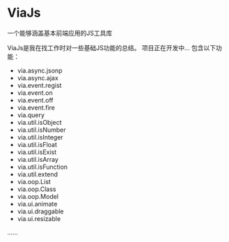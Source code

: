 ViaJs
=====

一个能够涵盖基本前端应用的JS工具库

ViaJs是我在找工作时对一些基础JS功能的总结。
项目正在开发中...
包含以下功能：

* via.async.jsonp
* via.async.ajax
* via.event.regist
* via.event.on
* via.event.off
* via.event.fire
* via.query
* via.util.isObject
* via.util.isNumber
* via.util.isInteger
* via.util.isFloat
* via.util.isExist
* via.util.isArray
* via.util.isFunction
* via.util.extend
* via.oop.List
* via.oop.Class
* via.oop.Model
* via.ui.animate
* via.ui.draggable
* via.ui.resizable

......
